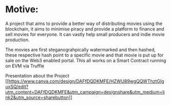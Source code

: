 # Motive:
A project that aims to provide a better way of distributing movies using the blockchain, it aims to minimise piracy and provide a platform to finance and sell movies for everyone. It can vastly help small producers and indie movie production.

The movies are first steganograhpically watermarked and then hashed, these respective hash point to a specific movie and that movie is put up for sale on the Web3 enabled portal. This all works on a Smart Contract running on EVM via Truffle

Presentation about the Project
[[https://www.canva.com/design/DAFfDQDKMFE/HZWU89wgQQWThztGIguxSQ/edit?utm_content=DAFfDQDKMFE&utm_campaign=designshare&utm_medium=link2&utm_source=sharebutton]]
